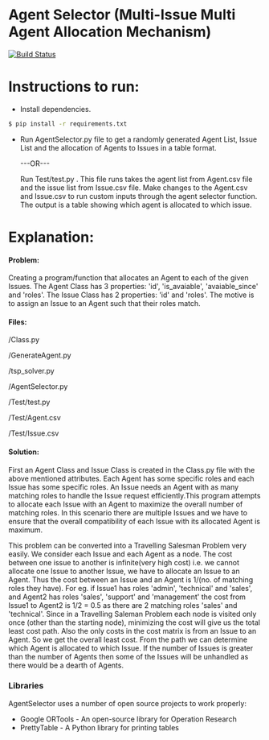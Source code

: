 # Agent Selector (Multi-Issue Multi Agent Allocation Mechanism)

[![Build Status](https://travis-ci.org/joemccann/dillinger.svg?branch=master)](https://travis-ci.org/joemccann/dillinger)

# Instructions to run:

  - Install dependencies.
```sh
$ pip install -r requirements.txt
```
  - Run AgentSelector.&#8203;py file to get a randomly generated Agent List, Issue List and the
  allocation of Agents to Issues in a table format.
  
     ---OR---
     
    Run Test/test.py . This file runs takes the agent list from Agent.csv file and the issue list from Issue.csv file.
    Make changes to the Agent.csv and Issue.csv to run custom inputs through the agent selector function.
    The output is a table showing which agent is allocated to which issue.


# Explanation:

#### Problem:
Creating a program/function that allocates an Agent to each of the given Issues.
The Agent Class has 3 properties: 'id', 'is_avaiable', 'avaiable_since' and 'roles'.
The Issue Class has 2 properties: 'id' and 'roles'.
The motive is to assign an Issue to an Agent such that their roles match.

#### Files:
/Class.py

/GenerateAgent.py

/tsp_solver.py

/AgentSelector.py

/Test/test.py

/Test/Agent.csv

/Test/Issue.csv

#### Solution:
First an Agent Class and Issue Class is created in the Class.&#8203;py file with the above mentioned attributes.
Each Agent has some specific roles and each Issue has some specific roles. An Issue needs an Agent with as many matching roles to handle the Issue request efficiently.This program attempts to allocate each Issue with an Agent to maximize the overall number of matching roles. In this scenario there are multiple Issues and we have to ensure that the overall compatibility of each Issue with its allocated Agent is maximum.

This problem can be converted into a Travelling Salesman Problem very easily. We consider each Issue and each Agent as a node. The cost between one issue to another is infinite(very high cost) i.e. we cannot allocate one Issue to another Issue, we have to allocate an Issue to an Agent. Thus the cost between an Issue and an Agent is 1/(no. of matching roles they have). For eg. if Issue1 has roles 'admin', 'technical' and 'sales', and Agent2 has roles 'sales', 'support' and 'management' the cost from Issue1 to Agent2 is 1/2 = 0.5 as there are 2 matching roles 'sales' and 'technical'. Since in a Travelling Saleman Problem each node is visited only once (other than the starting node), minimizing the cost will give us the total least cost path. Also the only costs in the cost matrix is from an Issue to an Agent. So we get the overall least cost. From the path we can determine which Agent is allocated to which Issue.
If the number of Issues is greater than the number of Agents then some of the Issues will be unhandled as there would be a dearth of Agents.



### Libraries

AgentSelector uses a number of open source projects to work properly:

* Google ORTools - An open-source library for Operation Research
* PrettyTable - A Python library for printing tables

